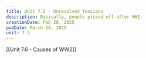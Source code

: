 ```yaml
---
title: Unit 7.5 - Unresolved Tensions
description: Basically, people pissed off after WW1
creationDate: Feb 28, 2025
pubDate: March 14, 2025
unit: 7.5
---
```



[[Unit 7.6 - Causes of WW2]]
